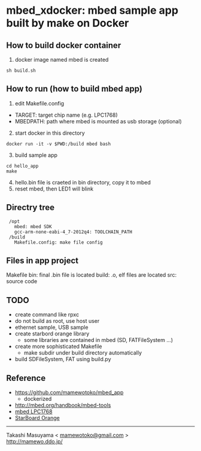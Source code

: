 mbed_xdocker: mbed sample app built by make on Docker
=====================================================

How to build docker container
-----------------------------
1. docker image named mbed is created
```
sh build.sh
```

How to run (how to build mbed app)
----------------------------------
1. edit Makefile.config
  * TARGET: target chip name (e.g. LPC1768)
  * MBEDPATH: path where mbed is mounted as usb storage (optional)
2. start docker in this directory
```
docker run -it -v $PWD:/build mbed bash
```
3. build sample app
```
cd hello_app
make
```
4. hello.bin file is craeted in bin directory, copy it to mbed
5. reset mbed, then LED1 will blink

Directry tree
-------------
```
 /opt
   mbed: mbed SDK
   gcc-arm-none-eabi-4_7-2012q4: TOOLCHAIN_PATH
 /build
   Makefile.config: make file config
```

Files in app project
--------------------
Makefile
bin: final .bin file is located
build: .o, elf files are located
src: source code

TODO
-----------
* create command like rpxc
* do not build as root, use host user
* ethernet sample, USB sample
* create starbord orange library
   * some libraries are contained in mbed (SD, FATFileSystem ...)
* create more sophisticated Makefile
   * make subdir under build directory automatically
* build SDFileSystem, FAT using build.py

Reference
---------
* https://github.com/mamewotoko/mbed_app
  * dockerized
* http://mbed.org/handbook/mbed-tools
* [mbed LPC1768](https://developer.mbed.org/platforms/mbed-LPC1768/)
* [StarBoard Orange](http://mbed.org/cookbook/StarBoard-Orange)

----
Takashi Masuyama < mamewotoko@gmail.com >  
http://mamewo.ddo.jp/
